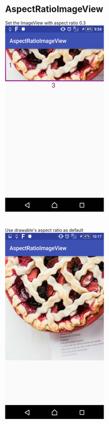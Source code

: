 # AspectRatioImageView

Set the ImageView with aspect ratio 0.3
<br>
<img src="https://raw.githubusercontent.com/jenny7chen/AspectRatioImageView/master/screenshot1.jpg" width="320" height="600">

<br><br>
Use drawable's aspect ratio as default 
<br>
<img src="https://raw.githubusercontent.com/jenny7chen/AspectRatioImageView/master/screenshot2.jpg" width="320" height="600">

